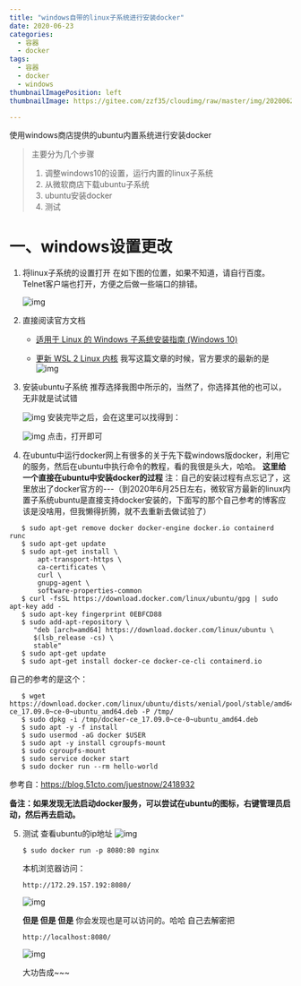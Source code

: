 ```yaml
---
title: "windows自带的linux子系统进行安装docker"
date: 2020-06-23
categories:
  - 容器
  - docker
tags:
  - 容器
  - docker
  - windows
thumbnailImagePosition: left
thumbnailImage: https://gitee.com/zzf35/cloudimg/raw/master/img/20200622193715.jpg

---
```


使用windows商店提供的ubuntu内置系统进行安装docker

<!--more-->

<!-- toc -->

> 主要分为几个步骤
>
> 1. 调整windows10的设置，运行内置的linux子系统
> 2. 从微软商店下载ubuntu子系统
> 3. ubuntu安装docker
> 4. 测试

# 一、windows设置更改

1. 将linux子系统的设置打开
   在如下图的位置，如果不知道，请自行百度。Telnet客户端也打开，方便之后做一些端口的排错。

   ![img](https://gitee.com/zzf35/cloudimg/raw/master/img/20200624202205.png)

   

2. 直接阅读官方文档

   - [适用于 Linux 的 Windows 子系统安装指南 (Windows 10)](https://docs.microsoft.com/zh-cn/windows/wsl/install-win10)

   - [更新 WSL 2 Linux 内核](https://docs.microsoft.com/zh-cn/windows/wsl/wsl2-kernel)
     我写这篇文章的时候，官方要求的最新的是
     ![img](https://gitee.com/zzf35/cloudimg/raw/master/img/20200624201611.png)

3. 安装ubuntu子系统
   推荐选择我图中所示的，当然了，你选择其他的也可以，无非就是试试错

   ![img](https://gitee.com/zzf35/cloudimg/raw/master/img/20200624202653.png)
   安装完毕之后，会在这里可以找得到：

   ![img](https://gitee.com/zzf35/cloudimg/raw/master/img/20200624202916.png)
   点击，打开即可

4. 在ubuntu中运行docker网上有很多的关于先下载windows版docker，利用它的服务，然后在ubuntu中执行命令的教程，看的我很是头大，哈哈。
   **这里给一个直接在ubuntu中安装docker的过程**
   注：自己的安装过程有点忘记了，这里放出了docker官方的---（到2020年6月25日左右，微软官方最新的linux内置子系统ubuntu是直接支持docker安装的，下面写的那个自己参考的博客应该是没啥用，但我懒得折腾，就不去重新去做试验了）
```
   $ sudo apt-get remove docker docker-engine docker.io containerd runc
   $ sudo apt-get update
   $ sudo apt-get install \
       apt-transport-https \
       ca-certificates \
       curl \
       gnupg-agent \
       software-properties-common
   $ curl -fsSL https://download.docker.com/linux/ubuntu/gpg | sudo apt-key add -
   $ sudo apt-key fingerprint 0EBFCD88
   $ sudo add-apt-repository \
      "deb [arch=amd64] https://download.docker.com/linux/ubuntu \
      $(lsb_release -cs) \
      stable"
   $ sudo apt-get update
   $ sudo apt-get install docker-ce docker-ce-cli containerd.io
```

自己的参考的是这个：

```
   $ wget https://download.docker.com/linux/ubuntu/dists/xenial/pool/stable/amd64/docker-ce_17.09.0~ce-0~ubuntu_amd64.deb -P /tmp/
   $ sudo dpkg -i /tmp/docker-ce_17.09.0~ce-0~ubuntu_amd64.deb
   $ sudo apt -y -f install
   $ sudo usermod -aG docker $USER
   $ sudo apt -y install cgroupfs-mount
   $ sudo cgroupfs-mount
   $ sudo service docker start
   $ sudo docker run --rm hello-world
```

参考自：https://blog.51cto.com/juestnow/2418932



**备注：如果发现无法启动docker服务，可以尝试在ubuntu的图标，右键管理员启动，然后再去启动。**



5. 测试
    查看ubuntu的ip地址
   ![img](https://gitee.com/zzf35/cloudimg/raw/master/img/20200624205821.png)

   ```
   $ sudo docker run -p 8080:80 nginx
   ```

   本机浏览器访问：

   ```
   http://172.29.157.192:8080/
   ```

   ![img](https://gitee.com/zzf35/cloudimg/raw/master/img/20200624205925.png)
   
   **但是     但是     但是**       你会发现也是可以访问的。哈哈 自己去解密把
   
   ```
   http://localhost:8080/
   ```
   
   ![img](https://gitee.com/zzf35/cloudimg/raw/master/img/20200625204310.png)
   
   大功告成~~~

